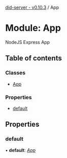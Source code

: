 [did-server - v0.10.3](../README.md) / App

# Module: App

NodeJS Express App

## Table of contents

### Classes

- [App](../classes/app.app-1.md)

### Properties

- [default](app.md#default)

## Properties

### default

• **default**: [*App*](../classes/app.app-1.md)
